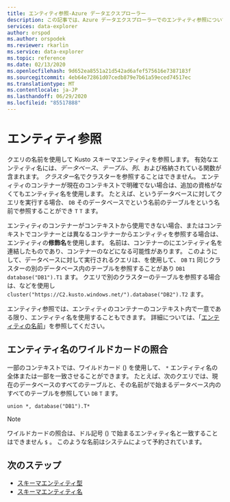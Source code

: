 ```yaml
---
title: エンティティ参照-Azure データエクスプローラー
description: この記事では、Azure データエクスプローラーでのエンティティ参照について説明します。
services: data-explorer
author: orspod
ms.author: orspodek
ms.reviewer: rkarlin
ms.service: data-explorer
ms.topic: reference
ms.date: 02/13/2020
ms.openlocfilehash: 9d652ea8551a21d542ad6afef575616e7387183f
ms.sourcegitcommit: 4eb64e72861d07cedb879e7b61a59eced74517ec
ms.translationtype: MT
ms.contentlocale: ja-JP
ms.lasthandoff: 06/29/2020
ms.locfileid: "85517888"
---
```

# <a name="entity-references"></a>エンティティ参照

クエリの名前を使用して Kusto スキーマエンティティを参照します。 有効なエンティティ名には、*データベース*、*テーブル*、*列*、および格納されている関数が含まれます。 *クラスター*名でクラスターを参照することはできません。
エンティティのコンテナーが現在のコンテキストで明確でない場合は、追加の資格がなくてもエンティティ名を使用します。 たとえば、というデータベースに対してクエリを実行する場合、 `DB` そのデータベースでという名前のテーブルをという名前で参照することができ `T` `T` ます。

エンティティのコンテナーがコンテキストから使用できない場合、またはコンテキストでコンテナーとは異なるコンテナーからエンティティを参照する場合は、エンティティの**修飾名**を使用します。
名前は、コンテナーのにエンティティ名を連結したものであり、コンテナーのなどになる可能性があります。 このようにして、データベースに対して実行されるクエリは、を使用して、 `DB` `T1` 同じクラスターの別のデータベース内のテーブルを参照することがあり `DB1` `database("DB1").T1` ます。 クエリで別のクラスターのテーブルを参照する場合は、などを使用し `cluster("https://C2.kusto.windows.net/").database("DB2").T2` ます。

エンティティ参照では、エンティティのコンテナーのコンテキスト内で一意である限り、エンティティ名を使用することもできます。 詳細については、「[エンティティの名前](./entity-names.md#entity-pretty-names)」を参照してください。

## <a name="wildcard-matching-for-entity-names"></a>エンティティ名のワイルドカードの照合

一部のコンテキストでは、ワイルドカード () を使用して、 `*` エンティティ名の全体または一部を一致させることができます。 たとえば、次のクエリでは、現在のデータベースのすべてのテーブルと、その名前がで始まるデータベース内のすべてのテーブルを参照してい `DB` `T` ます。

```kusto
union *, database("DB1").T*
```

> [!NOTE]
> ワイルドカードの照合は、ドル記号 () で始まるエンティティ名と一致することはできません `$` 。
このような名前はシステムによって予約されています。

## <a name="next-steps"></a>次のステップ

* [スキーマエンティティ型](https://docs.microsoft.com/azure/data-explorer/kusto/query/schema-entities/)
* [スキーマエンティティ名](https://docs.microsoft.com/azure/data-explorer/kusto/query/schema-entities/entity-names)
